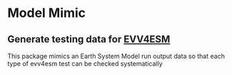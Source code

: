 # Model Mimic
## Generate testing data for [EVV4ESM](https://github.com/LIVVkit/evv4esm)
This package mimics an Earth System Model run output data so that each type
of evv4esm test can be checked systematically
